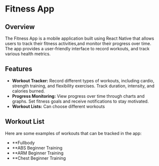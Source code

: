 # Fitness App

## Overview

The Fitness App is a mobile application built using React Native that allows users to track their fitness activities,and monitor their progress over time. The app provides a user-friendly interface to record workouts, and track various health metrics.

## Features

- **Workout Tracker:** Record different types of workouts, including cardio, strength training, and flexibility exercises. Track duration, intensity, and calories burned.
- **Progress Monitoring:** View progress over time through charts and graphs. Set fitness goals and receive notifications to stay motivated.
- **Workout Lists:** Can choose different workouts

## Workout List
Here are some examples of workouts that can be tracked in the app:
- **Fullbody
- **ABS Beginner Training
- **ARM Beginner Training
- **Chest Beginner Training
